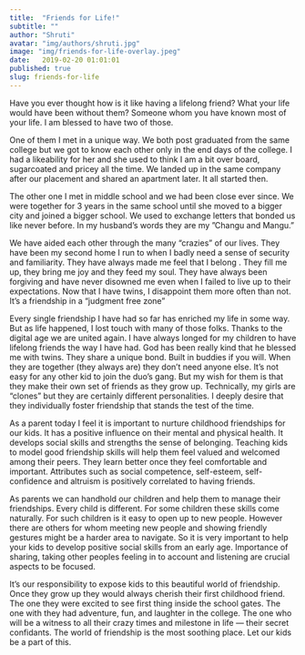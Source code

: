 ```yaml
---
title:  "Friends for Life!"
subtitle: ""
author: "Shruti"
avatar: "img/authors/shruti.jpg"
image: "img/friends-for-life-overlay.jpeg"
date:   2019-02-20 01:01:01
published: true
slug: friends-for-life
---
```


Have you ever thought how is it like having a lifelong friend? What your life would have been without them? Someone whom you have known most of your life. I am blessed to have two of those.

One of them I met in a unique way. We both post graduated from the same college but we got to know each other only in the end days of the college. I had a likeability for her and she used to think I am a bit over board, sugarcoated and pricey all the time. We landed up in the same company after our placement and shared an apartment later. It all started then.

The other one I met in middle school and we had been close ever since. We were together for 3 years in the same school until she moved to a bigger city and joined a bigger school. We used to exchange letters that bonded us like never before. In my husband’s words they are my ”Changu and Mangu.”

We have aided each other through the many “crazies” of our lives. They have been my second home I run to when I badly need a sense of security and familiarity. They have always made me feel that I belong . They fill me up, they bring me joy and they feed my soul. They have always been forgiving and have never disowned me even when I failed to live up to their expectations. Now that I have twins, I disappoint them more often than not. It’s a friendship in a “judgment free zone”

Every single friendship I have had so far has enriched my life in some way. But as life happened, I lost touch with many of those folks. Thanks to the digital age we are united again. I have always longed for my children to have lifelong friends the way I have had. God has been really kind that he blessed me with twins. They share a unique bond. Built in buddies if you will. When they are together (they always are) they don’t need anyone else. It’s not easy for any other kid to join the duo’s gang. But my wish for them is that they make their own set of friends as they grow up. Technically, my girls are “clones” but they are certainly different personalities. I deeply desire that they individually foster friendship that stands the test of the time.

As a parent today I feel it is important to nurture childhood friendships for our kids. It has a positive influence on their mental and physical health. It develops social skills and strengths the sense of belonging. Teaching kids to model good friendship skills will help them feel valued and welcomed among their peers. They learn better once they feel comfortable and important. Attributes such as social competence, self-esteem, self-confidence and altruism is positively correlated to having friends.

As parents we can handhold our children and help them to manage their friendships. Every child is different. For some children these skills come naturally. For such children is it easy to open up to new people. However there are others for whom meeting new people and showing friendly gestures might be a harder area to navigate. So it is very important to help your kids to develop positive social skills from an early age. Importance of sharing, taking other peoples feeling in to account and listening are crucial aspects to be focused.

It’s our responsibility to expose kids to this beautiful world of friendship. Once they grow up they would always cherish their first childhood friend. The one they were excited to see first thing inside the school gates. The one with they had adventure, fun, and laughter in the college. The one who will be a witness to all their crazy times and milestone in life — their secret confidants. The world of friendship is the most soothing place. Let our kids be a part of this.

